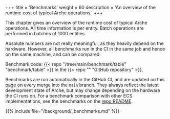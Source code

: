 +++
title = 'Benchmarks'
weight = 60
description = 'An overview of the runtime cost of typical Arche operations.'
+++

This chapter gives an overview of the runtime cost of typical Arche operations.
All time information is per entity.
Batch operations are performed in batches of 1000 entities.

Absolute numbers are not  really meaningful, as they heavily depend on the hardware.
However, all benchmarks run in the CI in the same job and hence on the same machine, and can be compared.

Benchmark code: {{< repo "/tree/main/benchmark/table" "benchmark/table" >}} in the {{< repo "" "GitHub repository" >}}.

Benchmarks are run automatically in the GitHub CI, and are updated on this page on every merge into the `main` branch.
They always reflect the latest development state of Arche, but may change depending on the hardware the CI runs on.
For a benchmark comparison with other ECS implementations, see the benchmarks on the [repo README](https://github.com/mlange-42/arche#benchmarks).

{{% include file="/background/_benchmarks.md" %}}
